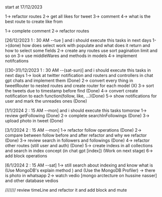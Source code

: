 start at 17/12/2023


1-> refactor routes 
2-> get all likes for tweet 
3-> comment 
4-> what is the best route to create like from 




1-> complete comment 
2-> refactor routes 


[26/12/2023 1 : 30 AM --tue ] and i should execute this tasks in next days 
1->(done) how does select work with populate and what does it return and how to select some fields 
2-> create any routes use sort pagination limit and so on 
3-> use middleWares and methods in models 
4-> implement notifcations 

[(30-31)/12/2023 1 : 30 AM --(sat-sun)] and i should execute this tasks in next days 
1-> look at twitter notification and routers and controllers in chat gpt chats and implement them (Done)
2-> convert every thing in tweetRouter to nested routes and create router for each model (X)
3-> sort the tweets due to timestamp before find (Done)
4-> convert create notification to each function(follow, like, ...)(Done)
5-> show notifications for user and mark the unreades ones (Done)


[1/1/2024 2 : 15 AM --mon] and i should execute this tasks tomorow 
1-> review getFollowing (Done)
2-> complete searchInFollowings (Done)
3-> upload photo in tweet (Done)



[3/1/2024 2 : 15 AM --mon] 
1-> refactor follow operations (Done)
2-> compare between follow before and after refactor and why we refactor (Done)
3-> review search in followers and followings (Done)
4-> refactor other routes (still user and auth) (Done)
5-> create indexs in all collections and search in index concept (in chat gpt [index]) (Work on next stage)
6-> add block operations 

[6/1/2024 2 : 15 AM --sat]
1-> still search about indexing and know what is (Use MongoDB's explain method ) and (Use the MongoDB Profiler) -> there is photo in whatsapp
2-> watch vedio [mongo arctecture on hussine nasser] and other database vedios 




/////// review timeLine and refactor it and add block and mute 